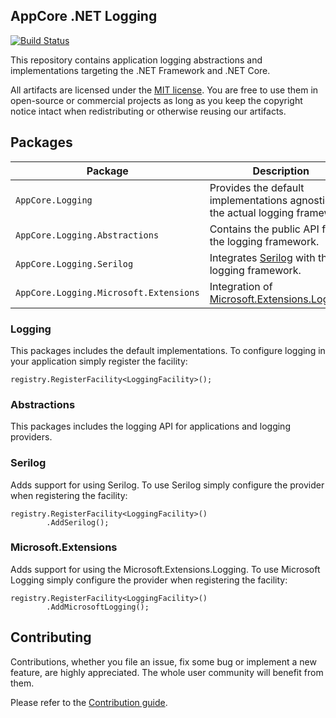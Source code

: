 AppCore .NET Logging
--------------------

[![Build Status](https://dev.azure.com/AppCoreNet/Logging/_apis/build/status/AppCoreNet.Logging?branchName=dev)](https://dev.azure.com/AppCoreNet/Logging/_build/latest?definitionId=3&branchName=dev)

This repository contains application logging abstractions and implementations targeting the .NET Framework and .NET Core.

All artifacts are licensed under the [MIT license](LICENSE). You are free to use them in open-source or commercial projects as long
as you keep the copyright notice intact when redistributing or otherwise reusing our artifacts.

## Packages

Package                                           | Description
--------------------------------------------------|------------------------------------------------------------------------------------------------------
`AppCore.Logging`                               | Provides the default implementations agnostic to the actual logging framework.
`AppCore.Logging.Abstractions`                | Contains the public API for the logging framework.
`AppCore.Logging.Serilog`                      | Integrates [Serilog](https://serilog.net/) with the logging framework.
`AppCore.Logging.Microsoft.Extensions`       | Integration of [Microsoft.Extensions.Logging](https://docs.microsoft.com/en-us/dotnet/api/microsoft.extensions.logging).

### Logging

This packages includes the default implementations. To configure logging in your application simply register the facility:

```
registry.RegisterFacility<LoggingFacility>();
```

### Abstractions

This packages includes the logging API for applications and logging providers.

### Serilog

Adds support for using Serilog.
To use Serilog simply configure the provider when registering the facility:
```
registry.RegisterFacility<LoggingFacility>()
        .AddSerilog();
```

### Microsoft.Extensions

Adds support for using the Microsoft.Extensions.Logging.
To use Microsoft Logging simply configure the provider when registering the facility:
```
registry.RegisterFacility<LoggingFacility>()
        .AddMicrosoftLogging();
```

## Contributing

Contributions, whether you file an issue, fix some bug or implement a new feature, are highly appreciated. The whole user community
will benefit from them.

Please refer to the [Contribution guide](CONTRIBUTING.md).
